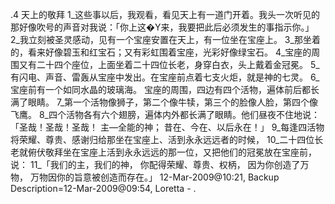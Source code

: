 .4 
天上的敬拜 
1_这些事以后，我观看，看见天上有一道门开着。我头一次听见的那好像吹号的声音对我说：「你上这�Y来，我要把此后必须发生的事指示你。」 2_我立刻被圣灵感动，见有一个宝座安置在天上，有一位坐在宝座上。 3_那坐着的，看来好像碧玉和红宝石；又有彩虹围着宝座，光彩好像绿宝石。 4_宝座的周围又有二十四个座位，上面坐着二十四位长老，身穿白衣，头上戴着金冠冕。 5_有闪电、声音、雷轰从宝座中发出。在宝座前点着七支火炬，就是神的七灵。 6_宝座前有一个如同水晶的玻璃海。 
宝座的周围，四边有四个活物，遍体前后都长满了眼睛。 7_第一个活物像狮子，第二个像牛犊，第三个的脸像人脸，第四个像飞鹰。 8_四个活物各有六个翅膀，遍体内外都长满了眼睛。他们昼夜不住地说： 
「圣哉！圣哉！圣哉！ 
主―全能的神； 
昔在、今在、以后永在！」 
9_每逢四活物将荣耀、尊贵、感谢归给那坐在宝座上、活到永永远远者的时候， 10_二十四位长老就俯伏敬拜坐在宝座上活到永永远远的那一位，又把他们的冠冕放在宝座前，说： 
11_「我们的主，我们的神， 
你配得荣耀、尊贵、权柄， 
因为你创造了万物， 
万物因你的旨意被创造而存在。」 
12-Mar-2009@10:21, Backup Description=12-Mar-2009@09:54, Loretta - 
.